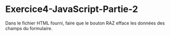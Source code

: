 # Exercice4-JavaScript-Partie-2
Dans le fichier HTML fourni, faire que le bouton RAZ efface les données des champs du formulaire.
